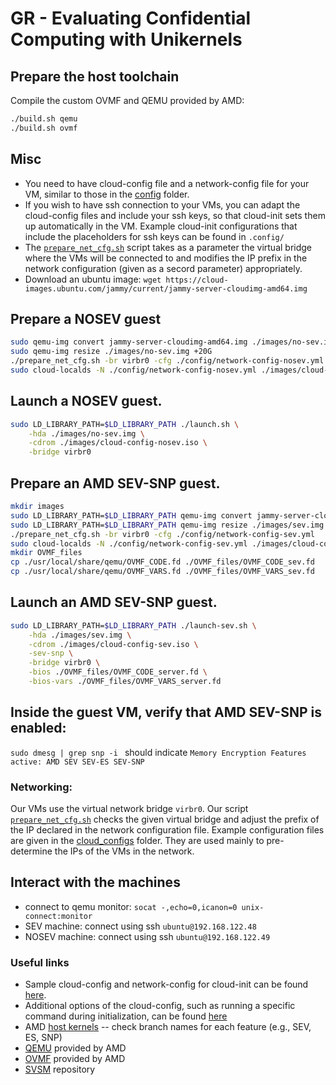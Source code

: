 # GR - Evaluating Confidential Computing with Unikernels

## Prepare the host toolchain
Compile the custom OVMF and QEMU provided by AMD:

```bash
./build.sh qemu
./build.sh ovmf
```

## Misc

- You need to have cloud-config file and a network-config file for your VM, similar to those in the [config](.config/) folder.
- If you wish to have ssh connection to your VMs, you can adapt the cloud-config files and include your ssh keys, so that cloud-init sets them up automatically in the VM. Example cloud-init configurations that include the placeholders for ssh keys can be found in `.config/`
- The [`prepare_net_cfg.sh`](./prepare_net_cfg.sh) script takes as a parameter the virtual bridge where the VMs will be connected to and modifies the IP prefix in the network configuration (given as a secord parameter) appropriately.
- Download an ubuntu image: `wget https://cloud-images.ubuntu.com/jammy/current/jammy-server-cloudimg-amd64.img`

## Prepare a NOSEV guest

```bash
sudo qemu-img convert jammy-server-cloudimg-amd64.img ./images/no-sev.img
sudo qemu-img resize ./images/no-sev.img +20G
./prepare_net_cfg.sh -br virbr0 -cfg ./config/network-config-nosev.yml
sudo cloud-localds -N ./config/network-config-nosev.yml ./images/cloud-config-nosev.iso ./config/cloud-config-nosev.yml
```
## Launch a NOSEV guest. 

```bash
sudo LD_LIBRARY_PATH=$LD_LIBRARY_PATH ./launch.sh \
    -hda ./images/no-sev.img \
    -cdrom ./images/cloud-config-nosev.iso \
    -bridge virbr0 
```

## Prepare an AMD SEV-SNP guest.

```bash
mkdir images
sudo LD_LIBRARY_PATH=$LD_LIBRARY_PATH qemu-img convert jammy-server-cloudimg-amd64.img ./images/sev.img
sudo LD_LIBRARY_PATH=$LD_LIBRARY_PATH qemu-img resize ./images/sev.img +20G 
./prepare_net_cfg.sh -br virbr0 -cfg ./config/network-config-sev.yml
sudo cloud-localds -N ./config/network-config-sev.yml ./images/cloud-config-sev.iso ./config/cloud-config-sev.yml
mkdir OVMF_files
cp ./usr/local/share/qemu/OVMF_CODE.fd ./OVMF_files/OVMF_CODE_sev.fd
cp ./usr/local/share/qemu/OVMF_VARS.fd ./OVMF_files/OVMF_VARS_sev.fd
```

## Launch an AMD SEV-SNP guest. 

```bash
sudo LD_LIBRARY_PATH=$LD_LIBRARY_PATH ./launch-sev.sh \
    -hda ./images/sev.img \
    -cdrom ./images/cloud-config-sev.iso \
    -sev-snp \
    -bridge virbr0 \
    -bios ./OVMF_files/OVMF_CODE_server.fd \
    -bios-vars ./OVMF_files/OVMF_VARS_server.fd
```

## Inside the guest VM, verify that AMD SEV-SNP is enabled:
`sudo dmesg | grep snp -i ` should indicate `Memory Encryption Features active: AMD SEV SEV-ES SEV-SNP`

### Networking: 

Our VMs use the virtual network bridge `virbr0`. 
Our script [`prepare_net_cfg.sh`](./prepare_net_cfg.sh) checks the given virtual bridge and adjust the prefix of the IP declared in the network configuration file. Example configuration files are given in the [cloud_configs](./cloud_configs/) folder. They are used mainly to pre-determine the IPs of the VMs in the network.

## Interact with the machines
- connect to qemu monitor: `socat -,echo=0,icanon=0 unix-connect:monitor`
- SEV machine: connect using ssh `ubuntu@192.168.122.48`
- NOSEV machine: connect using ssh `ubuntu@192.168.122.49`

### Useful links
- Sample cloud-config and network-config for cloud-init can be found [here](https://gist.github.com/itzg/2577205f2036f787a2bd876ae458e18e).
- Additional options of the cloud-config, such as running a specific command during initialization, can be found [here](https://www.digitalocean.com/community/tutorials/how-to-use-cloud-config-for-your-initial-server-setup)
- AMD [host kernels](https://github.com/AMDESE/linux) -- check branch names for each feature (e.g., SEV, ES, SNP)
- [QEMU](https://github.com/AMDESE/qemu) provided by AMD
- [OVMF](https://github.com/AMDESE/ovmf) provided by AMD
- [SVSM](https://github.com/AMDESE/linux-svsm) repository



